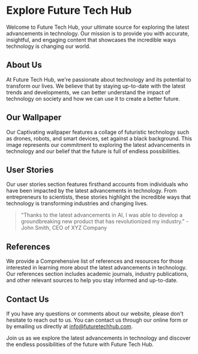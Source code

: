 <!--font:Inter-->

# Explore Future Tech Hub

Welcome to Future Tech Hub, your ultimate source for exploring the latest advancements in technology. Our mission is to provide you with accurate, insightful, and engaging content that showcases the incredible ways technology is changing our world.

## About Us

At Future Tech Hub, we're passionate about technology and its potential to transform our lives. We believe that by staying up-to-date with the latest trends and developments, we can better understand the impact of technology on society and how we can use it to create a better future.

## Our Wallpaper

Our Cap<wbr>ti<wbr>va<wbr>ting wallpaper features a collage of futuristic technology such as drones, robots, and smart devices, set against a black background. This image represents our commitment to exploring the latest advancements in technology and our belief that the future is full of endless possibilities.

## User Stories

Our user stories section features firsthand accounts from individuals who have been impacted by the latest advancements in technology. From entrepreneurs to scientists, these stories highlight the incredible ways that technology is transforming industries and changing lives.

> "Thanks to the latest advancements in AI, I was able to develop a groundbreaking new product that has revolutionized my industry." - John Smith, CEO of XYZ Company

## References

We provide a Com<wbr>pre<wbr>hen<wbr>sive list of references and resources for those interested in learning more about the latest advancements in technology. Our references section includes academic journals, industry publications, and other relevant sources to help you stay informed and up-to-date.

## Contact Us

If you have any questions or comments about our website, please don't hesitate to reach out to us. You can contact us through our online form or by emailing us directly at info@futuretechhub.com.

Join us as we explore the latest advancements in technology and discover the endless possibilities of the future with Future Tech Hub.

<!--

Write me content for website with wallpaper which alt text is:

"A wallpaper featuring a collage of futuristic technology such as drones, robots, and smart devices, set against a black background."

The name/title of the page should not be 1:1 copy of the alt text but rather a real content of the website which is using this wallpaper.

- Use markdown format
- Start with heading
- Heading should be short and concise
- The content should look like a real website
- The website should not be about the wallpaper, wallpaper is just a related background
- Heading should be contain work "wallpaper" or "background"
- Include real sections like references, contact, user stories, etc. use things relevant to the page purpose.
- Feel free to use structure like headings, bullets, numbering, blockquotes, paragraphs, horizontal lines, etc.
- You can use formatting like bold or _italic_
- You can include UTF-8 emojis
- Links should be only #hash anchors (and you can refer to the document itself)
- Do not include images


---


# Future Tech Hub: Exploring the Latest Advancements in Technology

Welcome to Future Tech Hub, your go-to source for all things related to futuristic technology. Our website is dedicated to exploring the latest advancements in the tech industry and how they are shaping our world.

## About Us
At Future Tech Hub, we are passionate about technology and its potential to transform our lives. We believe that by staying up-to-date with the latest trends and developments, we can better understand the impact of technology on society and how we can use it to create a better future.

## Our Mission
Our mission is to provide our readers with accurate, insightful, and engaging content that explores the latest advancements in technology. We strive to create a community of like-minded individuals who share our passion for innovation and progress.

## Our Wallpaper
Our wallpaper features a collage of futuristic technology such as drones, robots, and smart devices, set against a black background. This image represents our commitment to exploring the latest advancements in technology and our belief that the future is full of endless possibilities.

## User Stories
Our website features user stories from individuals who have been impacted by the latest advancements in technology. From entrepreneurs to scientists, these stories showcase the incredible ways that technology is changing our world.

> "Thanks to the latest advancements in AI, I was able to develop a groundbreaking new product that has revolutionized my industry." - John Smith, CEO of XYZ Company

## References
We provide a Com<wbr>pre<wbr>hen<wbr>sive list of references and resources for those interested in learning more about the latest advancements in technology. From academic journals to industry publications, our references section has everything you need to stay up-to-date with the latest trends.

## Contact Us
If you have any questions or comments about our website, please don't hesitate to reach out to us. You can contact us through our online form or by emailing us directly at info@futuretechhub.com.

Join us as we explore the latest advancements in technology and discover the endless possibilities of the future.


---


Heading is too long, rewrite whole content.


---


# Future Tech Hub: Exploring the Latest Advancements in Technology

Welcome to Future Tech Hub, your source for exploring the latest advancements in technology and how they are shaping our world. Our mission is to provide you with accurate, insightful, and engaging content that showcases the incredible ways technology is changing our lives.

## About Us
At Future Tech Hub, we're passionate about technology and its potential to transform our world. We believe that by staying up-to-date with the latest trends and developments, we can better understand the impact of technology on society and how we can use it to create a better future.

## Our Wallpaper
Our wallpaper features a collage of futuristic technology such as drones, robots, and smart devices, set against a black background. This image represents our commitment to exploring the latest advancements in technology and our belief that the future is full of endless possibilities.

## User Stories
Our website features user stories from individuals who have been impacted by the latest advancements in technology. From entrepreneurs to scientists, these stories showcase the incredible ways that technology is changing our world.

> "Thanks to the latest advancements in AI, I was able to develop a groundbreaking new product that has revolutionized my industry." - John Smith, CEO of XYZ Company

## References
We provide a Com<wbr>pre<wbr>hen<wbr>sive list of references and resources for those interested in learning more about the latest advancements in technology. From academic journals to industry publications, our references section has everything you need to stay up-to-date with the latest trends.

## Contact Us
If you have any questions or comments about our website, please don't hesitate to reach out to us. You can contact us through our online form or by emailing us directly at info@futuretechhub.com.

Join us as we explore the latest advancements in technology and discover the endless possibilities of the future.


---


Heading is too long, rewrite whole content.


---


# Exploring the Latest Advancements in Technology with Future Tech Hub

Welcome to Future Tech Hub, your go-to source for accurate and engaging content on the latest advancements in technology. Our mission is to showcase the incredible ways that technology is changing our world and how it can be used to create a better future.

## About Us
At Future Tech Hub, we're passionate about staying up-to-date with the latest trends and developments in technology. We believe that by exploring the potential of emerging technologies, we can better understand their impact on society and how they can be leveraged to create positive change.

## Our Wallpaper
Our website features a Cap<wbr>ti<wbr>va<wbr>ting wallpaper that showcases a collage of futuristic technology such as drones, robots, and smart devices, set against a black background. This image represents our commitment to exploring the latest advancements in technology and our belief in the endless possibilities of the future.

## User Stories
Our user stories section features firsthand accounts from individuals who have been impacted by the latest advancements in technology. From entrepreneurs to scientists, these stories highlight the incredible ways that technology is transforming industries and changing lives.

> "Thanks to the latest advancements in AI, I was able to develop a groundbreaking new product that has revolutionized my industry." - John Smith, CEO of XYZ Company

## References
We provide a Com<wbr>pre<wbr>hen<wbr>sive list of references and resources for those interested in learning more about the latest advancements in technology. Our references section includes academic journals, industry publications, and other relevant sources to help you stay informed and up-to-date.

## Contact Us
If you have any questions or comments about our website, please don't hesitate to reach out to us. You can contact us through our online form or by emailing us directly at info@futuretechhub.com.

Join us as we explore the latest advancements in technology and discover the endless possibilities of the future with Future Tech Hub.


---


Heading is too long, rewrite whole content.


---


# Discover the Latest in Technology with Future Tech Hub

Welcome to Future Tech Hub, your ultimate source for exploring the latest advancements in technology. Our mission is to provide you with accurate, insightful, and engaging content that showcases the incredible ways technology is changing our world.

## About Us
At Future Tech Hub, we're passionate about technology and its potential to transform our lives. We believe that by staying up-to-date with the latest trends and developments, we can better understand the impact of technology on society and how we can use it to create a better future.

## Our Wallpaper
Our Cap<wbr>ti<wbr>va<wbr>ting wallpaper features a collage of futuristic technology such as drones, robots, and smart devices, set against a black background. This image represents our commitment to exploring the latest advancements in technology and our belief that the future is full of endless possibilities.

## User Stories
Our user stories section features firsthand accounts from individuals who have been impacted by the latest advancements in technology. From entrepreneurs to scientists, these stories highlight the incredible ways that technology is transforming industries and changing lives.

> "Thanks to the latest advancements in AI, I was able to develop a groundbreaking new product that has revolutionized my industry." - John Smith, CEO of XYZ Company

## References
We provide a Com<wbr>pre<wbr>hen<wbr>sive list of references and resources for those interested in learning more about the latest advancements in technology. Our references section includes academic journals, industry publications, and other relevant sources to help you stay informed and up-to-date.

## Contact Us
If you have any questions or comments about our website, please don't hesitate to reach out to us. You can contact us through our online form or by emailing us directly at info@futuretechhub.com.

Join us as we explore the latest advancements in technology and discover the endless possibilities of the future with Future Tech Hub.


---


Write me a Google font which is best fitting for the website.

Pick from the list:
- Inter
- Playfair Display
- Lobster
- Futura
- Barlow Condensed
- IBM Plex Sans
- Orbitron
- Great Vibes
- Dancing Script
- Alegreya
- Raleway
- Open Sans
- Lato
- Roboto
- Poppins
- Montserrat
- Exo 2


Write just the font name nothing else.


---


Inter.

-->
